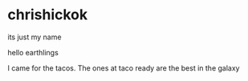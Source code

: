# chrishickok

its just my name


hello earthlings

I came for the tacos. The ones at taco ready are the
best in the galaxy

